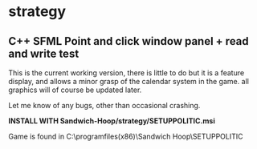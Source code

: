 # strategy
C++ SFML Point and click window panel + read and write test
--------------------
This is the current working version, there is little to do but it is a feature display, and allows a minor grasp of the calendar system in the game. all graphics will of course be updated later.

Let me know of any bugs, other than occasional crashing.

<b> INSTALL WITH Sandwich-Hoop/strategy/SETUPPOLITIC.msi </b>

Game is found in C:\programfiles(x86)\Sandwich Hoop\SETUPPOLITIC
